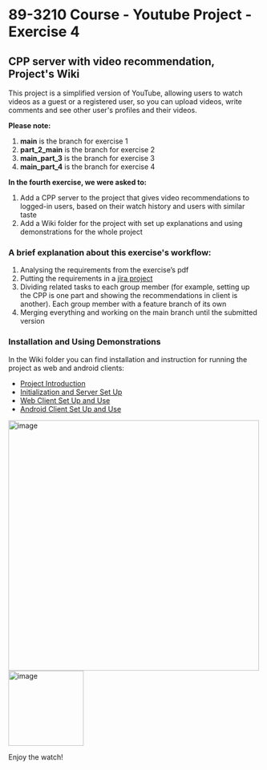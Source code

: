 # 89-3210 Course - Youtube Project - Exercise 4
## CPP server with video recommendation, Project's Wiki

This project is a simplified version of YouTube, allowing users to watch videos as a guest or a registered user, 
so you can upload videos, write comments and see other user's profiles and their videos.

**Please note:**
1. **main** is the branch for exercise 1
2. **part_2_main** is the branch for exercise 2
3. **main_part_3** is the branch for exercise 3
4. **main_part_4** is the branch for exercise 4

**In the fourth exercise, we were asked to:**
1. Add a CPP server to the project that gives video recommendations to logged-in users, based on their watch history and users with similar taste
2. Add a Wiki folder for the project with set up explanations and using demonstrations for the whole project

### A brief explanation about this exercise's workflow:

1.	Analysing the requirements from the exercise’s pdf
2.	Putting the requirements in a [jira project](https://tomerbarak2.atlassian.net/jira/software/projects/YOUT/boards/4)
3.	Dividing related tasks to each group member (for example, setting up the CPP is one part and showing the recommendations in client is another). Each group member with a feature branch of its own
4.	Merging everything and working on the main branch until the submitted version

### Installation and Using Demonstrations 

In the Wiki folder you can find installation and instruction for running the project as web and android clients:

- [Project Introduction](Wiki/01_project_introduction.md)
- [Initialization and Server Set Up](Wiki/02_Initialization_and_server_set_up.md)
- [Web Client Set Up and Use](Wiki/03_web_client_set_up_and_use.md)
- [Android Client Set Up and Use](Wiki/04_android_client_set_up_and_use.md)

<img src="https://github.com/user-attachments/assets/1d8422a5-e761-4584-93c7-6fd454506aa3" alt="image" width="500">  
<img src="https://github.com/user-attachments/assets/7d638dec-77da-419c-a86c-eb04e8807275" alt="image" width="150">  

Enjoy the watch!
